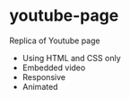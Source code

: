 # youtube-page
Replica of Youtube page

* Using HTML and CSS only
* Embedded video
* Responsive
* Animated
